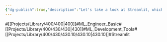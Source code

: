 ```yaml
---
{"dg-publish":true,"description":"Let's take a look at Streamlit, which is a popular ML framework that allows you to easily configure front-end and back-end, but is not customizable.","permalink":"/projects/library/400/430/430-10/430-10/","dgPassFrontmatter":true,"noteIcon":"0","created":"2024-02-29T15:41:11.719+09:00","updated":"2024-06-20T03:03:04.988+09:00"}
---
```


#[[Projects/Library/400/400\|400]]#ML_Engineer_Basic#[[Projects/Library/400/430/430\|430]]#ML_Development_Tools#[[Projects/Library/400/430/430.10/430.10\|430.10]]#Streamlit


